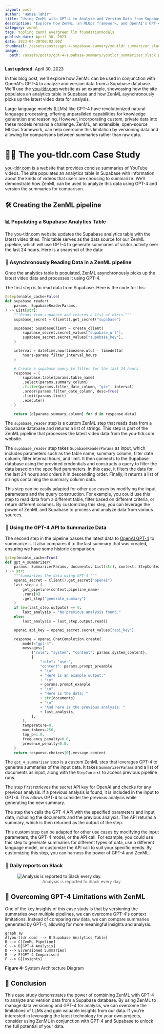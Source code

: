 ```yaml
---
layout: post
author: "Hamza Tahir"
title: "Using ZenML with GPT-4 to Analyze and Version Data from Supabase: A Case Study with you-tldr.com"
description: "Explore how ZenML, an MLOps framework, and OpenAI's GPT-4 can analyze and version data from a Supabase database. In this case study, we examine the you-tldr.com website, showcasing ZenML pipelines asynchronously processing video data and generating summaries with GPT-4. Understand how to tackle large language model limitations by versioning data and comparing summaries to unlock your data's potential with this powerful showcase."
category: zenml
tags: tooling zenml evergreen llm foundationmodels
publish_date: April 30, 2023
date: 2023-04-30T00:02:00Z
thumbnail: /assets/posts/gpt-4-supabase-summary/youtldr_summarizer_slack.png
image:
  path: /assets/posts/gpt-4-supabase-summary/youtldr_summarizer_slack.png
---
```


**Last updated:** April 30, 2023

In this blog post, we'll explore how ZenML can be used in conjunction with OpenAI's GPT-4 to analyze and version data from a Supabase database. We'll use the [you-tldr.com](https://you-tldr.com/) website as an example, showcasing how the site populates an analytics table in Supabase and how ZenML asynchronously picks up the latest video data for analysis.

Large language models (LLMs) like GPT-4 have revolutionized natural language processing, offering unparalleled capabilities for knowledge generation and reasoning. However, incorporating custom, private data into these models remains a challenge. ZenML, an extensible, open-source MLOps framework, can help overcome this limitation by versioning data and allowing for comparisons between summaries rather than raw data.

# 🧑‍🎓 The you-tldr.com Case Study

[you-tldr.com](https://you-tldr.com) is a website that provides concise summaries of YouTube videos. The site populates an analytics table in Supabase with information about the kinds of videos that users are choosing to summarize. We'll demonstrate how ZenML can be used to analyze this data using GPT-4 and version the summaries for comparison.

## 🛠️ Creating the ZenML pipeline

### 📊 Populating a Supabase Analytics Table

The you-tldr.com website updates the Supabase analytics table with the latest video titles. This table serves as the data source for our ZenML pipeline, which will use GPT-4 to generate summaries of visitor activity over the last 24 hours. Here is a snapshot of the data:
### 🔄 Asynchronously Reading Data in a ZenML pipeline

Once the analytics table is populated, ZenML asynchronously picks up the latest video data and processes it using GPT-4. 

The first step is to read data from Supabase. Here is the code for this:

```python
@step(enable_cache=False)
def supabase_reader(
    params: SupabaseReaderParams,
) -> List[str]:
    """Reads from supabase and returns a list of dicts."""
    supabase_secret = Client().get_secret("supabase")

    supabase: SupabaseClient = create_client(
        supabase_secret.secret_values["supabase_url"],
        supabase_secret.secret_values["supabase_key"],
    )

    interval = datetime.now(timezone.utc) - timedelta(
        hours=params.filter_interval_hours
    )

    # Create a supabase query to filter for the last 24 hours
    response = (
        supabase.table(params.table_name)
        .select(params.summary_column)
        .filter(params.filter_date_column, "gte", interval)
        .order(params.filter_date_column, desc=True)
        .limit(params.limit)
        .execute()
    )

    return [d[params.summary_column] for d in response.data]
```

The `supabase_reader` step is a custom ZenML step that reads data from a Supabase database and returns a list of strings. This step is part of the ZenML pipeline that processes the latest video data from the you-tldr.com website.

The `supabase_reader` step takes `SupabaseReaderParams` as input, which includes parameters such as the table name, summary column, filter date column, filter interval hours, and limit. It then connects to the Supabase database using the provided credentials and constructs a query to filter the data based on the specified parameters. In this case, it filters the data for the last 24 hours and orders it in descending order. Finally, it returns a list of strings containing the summary column data.

This step can be easily adapted for other use cases by modifying the input parameters and the query construction. For example, you could use this step to read data from a different table, filter based on different criteria, or return different columns. By customizing this step, you can leverage the power of ZenML and Supabase to process and analyze data from various sources.

### 📝 Using the GPT-4 API to Summarize Data

The second step in the pipeline passes the latest data to [OpenAI GPT-4]() to summarize it.
It also compares it to the last summary that was created, ensuring we have some historic
comparison.

```python
@step(enable_cache=True)
def gpt_4_summarizer(
    params: SummarizerParams, documents: List[str], context: StepContext
) -> str:
    """Summarizes the data using GPT-4."""
    openai_secret = Client().get_secret("openai")
    last_step = (
        get_pipeline(context.pipeline_name)
        .runs[0]
        .get_step("generate_summary")
    )
    if len(last_step.outputs) == 0:
        last_analysis = "No previous analysis found."
    else:
        last_analysis = last_step.output.read()

    openai.api_key = openai_secret.secret_values["api_key"]

    response = openai.ChatCompletion.create(
        model="gpt-4",
        messages=[
            {"role": "system", "content": params.system_content},
            {
                "role": "user",
                "content": params.prompt_preamble
                + "\n"
                + "Here is an example output:"
                + "\n"
                + params.prompt_example
                + "\n"
                + "Here is the data: "
                + str(documents)
                + "\n"
                + "And here is the previous analysis: "
                + last_analysis,
            },
        ],
        temperature=0,
        max_tokens=256,
        top_p=1.0,
        frequency_penalty=0.0,
        presence_penalty=0.0,
    )
    return response.choices[0].message.content
```

The `gpt_4_summarizer` step is a custom ZenML step that leverages GPT-4 to generate summaries of the input data. It takes `SummarizerParams` and a list of documents as input, along with the `StepContext` to access previous pipeline runs.

The step first retrieves the secret API key for OpenAI and checks for any previous analysis. If a previous analysis is found, it is included in the input to GPT-4. This allows GPT-4 to consider the previous analysis while generating the new summary.

The step then calls the GPT-4 API with the specified parameters and input data, including the documents and the previous analysis. The API returns a summary, which is then returned as the output of the step.

This custom step can be adapted for other use cases by modifying the input parameters, the GPT-4 model, or the API call. For example, you could use this step to generate summaries for different types of data, use a different language model, or customize the API call to suit your specific needs. By customizing this step, you can harness the power of GPT-4 and ZenML.

### 📆 Daily reports on Slack

<figure>
  <img src="/assets/posts/gpt-4-supabase-summary/youtldr_summarizer_slack.png" alt="Analysis is reported to Slack every day.">
  <figcaption style="text-align:center;font-size:14px;color:#666;">Analysis is reported to Slack every day.</figcaption>
</figure>

## 🚀 Overcoming GPT-4 Limitations with ZenML

One of the key insights of this case study is that by versioning the summaries over multiple pipelines, we can overcome GPT-4's context limitations. Instead of comparing raw data, we can compare summaries generated by GPT-4, allowing for more meaningful insights and analysis.

```mermaid
graph TB
A[you-tldr.com] --> B[Supabase Analytics Table]
B --> C[ZenML Pipeline]
C --> D[GPT-4 Analysis]
D --> E[Versioned Summaries]
E --> F[GPT-4 Comparison]
F --> G[Insights]
```

**Figure 4:** System Architecture Diagram

## 🎯 Conclusion

This case study demonstrates the power of combining ZenML with GPT-4 to analyze and version data from a Supabase database. By using ZenML to manage data versioning and GPT-4 for analysis, we can overcome the limitations of LLMs and gain valuable insights from our data. If you're interested in leveraging the latest technology for your own projects, consider using ZenML in conjunction with GPT-4 and Supabase to unlock the full potential of your data.